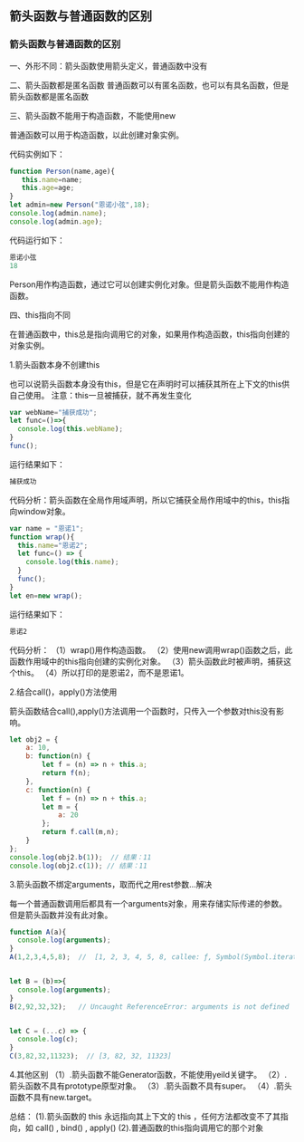 ## 箭头函数与普通函数的区别

### 箭头函数与普通函数的区别

一、外形不同：箭头函数使用箭头定义，普通函数中没有

二、箭头函数都是匿名函数
普通函数可以有匿名函数，也可以有具名函数，但是箭头函数都是匿名函数

三、箭头函数不能用于构造函数，不能使用new

普通函数可以用于构造函数，以此创建对象实例。

代码实例如下：

```javascript
function Person(name,age){
   this.name=name;
   this.age=age;
}
let admin=new Person("恩诺小弦",18);
console.log(admin.name);
console.log(admin.age);
```

代码运行如下：

```javascript
恩诺小弦
18
```

Person用作构造函数，通过它可以创建实例化对象。但是箭头函数不能用作构造函数。

四、this指向不同

在普通函数中，this总是指向调用它的对象，如果用作构造函数，this指向创建的对象实例。

1.箭头函数本身不创建this

也可以说箭头函数本身没有this，但是它在声明时可以捕获其所在上下文的this供自己使用。
注意：this一旦被捕获，就不再发生变化

```javascript
var webName="捕获成功";
let func=()=>{
  console.log(this.webName);
}
func();
```
运行结果如下：

```javascript
捕获成功
```
代码分析：箭头函数在全局作用域声明，所以它捕获全局作用域中的this，this指向window对象。

```javascript
var name = "恩诺1";
function wrap(){
  this.name="恩诺2";
  let func=() => {
    console.log(this.name);
  }
  func();
}
let en=new wrap();
```
运行结果如下：

```javascript
恩诺2
```

代码分析：
（1）wrap()用作构造函数。
（2）使用new调用wrap()函数之后，此函数作用域中的this指向创建的实例化对象。
（3）箭头函数此时被声明，捕获这个this。
（4）所以打印的是恩诺2，而不是恩诺1。

2.结合call()，apply()方法使用

箭头函数结合call(),apply()方法调用一个函数时，只传入一个参数对this没有影响。

```javascript
let obj2 = {
    a: 10,
    b: function(n) {
        let f = (n) => n + this.a;
        return f(n);
    },
    c: function(n) {
        let f = (n) => n + this.a;
        let m = {
            a: 20
        };
        return f.call(m,n);
    }
};
console.log(obj2.b(1));  // 结果：11
console.log(obj2.c(1)); // 结果：11
```

3.箭头函数不绑定arguments，取而代之用rest参数…解决

每一个普通函数调用后都具有一个arguments对象，用来存储实际传递的参数。但是箭头函数并没有此对象。

```javascript
function A(a){
  console.log(arguments);
}
A(1,2,3,4,5,8);  //  [1, 2, 3, 4, 5, 8, callee: ƒ, Symbol(Symbol.iterator): ƒ]


let B = (b)=>{
  console.log(arguments);
}
B(2,92,32,32);   // Uncaught ReferenceError: arguments is not defined


let C = (...c) => {
  console.log(c);
}
C(3,82,32,11323);  // [3, 82, 32, 11323]
```

4.其他区别
（1）.箭头函数不能Generator函数，不能使用yeild关键字。
（2）.箭头函数不具有prototype原型对象。
（3）.箭头函数不具有super。
（4）.箭头函数不具有new.target。

总结：
(1).箭头函数的 this 永远指向其上下文的 this ，任何方法都改变不了其指向，如 call() , bind() , apply()
(2).普通函数的this指向调用它的那个对象